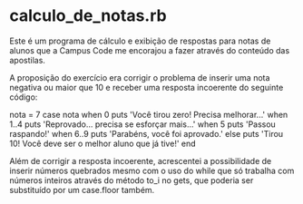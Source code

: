 # calculo_de_notas.rb
Este é um programa de cálculo e exibição de respostas para notas de alunos
que a Campus Code me encorajou a fazer através do conteúdo das apostilas.

A proposição do exercício era corrigir o problema de inserir uma nota negativa
ou maior que 10 e receber uma resposta incoerente do seguinte código:

nota = 7 
case nota 
when 0 
  puts 'Você tirou zero! Precisa melhorar...' 
when 1..4 
  puts 'Reprovado... precisa se esforçar mais...' 
when 5 
  puts 'Passou raspando!' 
when 6..9 
  puts 'Parabéns, você foi aprovado.' 
else 
  puts 'Tirou 10! Você deve ser o melhor aluno que já tive!' 
end 

Além de corrigir a resposta incoerente, acrescentei a possibilidade de inserir números quebrados mesmo com o uso do while
que só trabalha com números inteiros através do método to_i no gets, que poderia ser substituído por um case.floor também.
